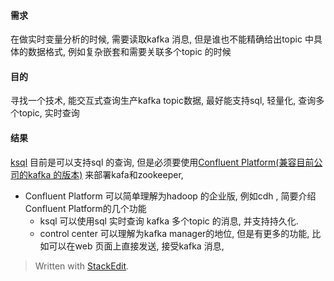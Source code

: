 #### 需求
在做实时变量分析的时候, 需要读取kafka 消息, 但是谁也不能精确给出topic 中具体的数据格式, 例如复杂嵌套和需要关联多个topic 的时候

#### 目的
寻找一个技术, 能交互式查询生产kafka topic数据, 最好能支持sql, 轻量化, 查询多个topic, 实时查询

#### 结果
[ksql](https://docs.confluent.io/current/ksql/docs/tutorials/basics-local.html) 目前是可以支持sql 的查询, 但是必须要使用[Confluent Platform(兼容目前公司的kafka 的版本)](https://docs.confluent.io/3.2.4/platform.html) 来部署kafa和zookeeper, 

* Confluent Platform
可以简单理解为hadoop 的企业版, 例如cdh , 简要介绍Confluent Platform的几个功能
  * ksql
可以使用sql 实时查询 kafka 多个topic 的消息, 并支持持久化. 
  * control center 
 可以理解为kafka manager的地位, 但是有更多的功能, 比如可以在web 页面上直接发送, 接受kafka 消息, 


> Written with [StackEdit](https://stackedit.io/).
<!--stackedit_data:
eyJoaXN0b3J5IjpbLTUyMTMyNTk0OCwtNTYwNzE0ODIyXX0=
-->